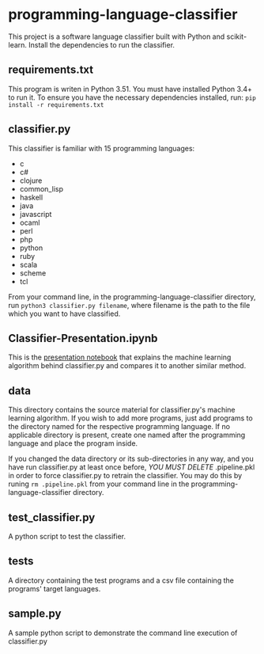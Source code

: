 # programming-language-classifier
This project is a software language classifier built with Python and scikit-learn. Install the dependencies to run the classifier.

## requirements.txt
This program is writen in Python 3.51. You must have installed Python 3.4+ to run it.
To ensure you have the necessary dependencies installed, run: `pip install -r requirements.txt`
## classifier.py
This classifier is familiar with 15 programming languages:
- c
- c#
- clojure
- common_lisp
- haskell
- java
- javascript
- ocaml
- perl
- php
- python
- ruby
- scala
- scheme
- tcl

From your command line, in the programming-language-classifier directory, run `python3 classifier.py filename`, where filename is the path to the file which you want to have classified.

## Classifier-Presentation.ipynb
This is the [presentation notebook](https://github.com/gcrowder/programming-language-classifier/blob/master/Classifier-Presentation.ipynb) that explains the machine learning algorithm behind classifier.py and compares it to another similar method.

## data
This directory contains the source material for classifier.py's machine learning algorithm.
If you wish to add more programs, just add programs to the directory named for the respective programming language. If no applicable directory is present, create one named after the programming language and place the program inside.

If you changed the data directory or its sub-directories in any way, and you have run classifier.py at least once before, *YOU MUST DELETE* .pipeline.pkl in order to force classifier.py to retrain the classifier. You may do this by runing `rm .pipeline.pkl` from your command line in the programming-language-classifier directory.

## test_classifier.py
A python script to test the classifier.

## tests
A directory containing the test programs and a csv file containing the programs' target languages.

## sample.py
A sample python script to demonstrate the command line execution of classifier.py
